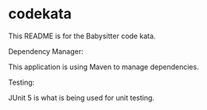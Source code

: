 # codekata

This README is for the Babysitter code kata.

Dependency Manager:

This application is using Maven to manage dependencies.

Testing:

JUnit 5 is what is being used for unit testing.
